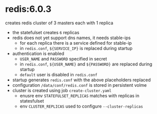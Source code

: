 # redis:6.0.3

creates redis cluster of 3 masters each with 1 replica

- the statefulset creates `6` replicas
- redis does not yet support dns names, it needs stable-ips
  - for each replica there is a service defined for stable-ip
  - in `redis.conf`, `${SERVICE_IP}` is replaced during startup
- authentication is enabled
  - `USER_NAME` and `PASSWORD` specified in secret
  - in `redis.conf`, `${USER_NAME}` and `${PASSWORD}` are replaced during startup
  - `default` user is disabled in `redis.conf`
- startup generates `redis.conf` with the above placeholders replaced
- configuration `/data/conf/redis.conf` is stored in persistent volme
- cluster is created using job `create-cluster.yaml`
  - enusre env `STATEFULSET_REPLICAS` matches with replicas in statesfulset
  - env `CLUSTER_REPLICAS` used to configure `--cluster-replicas`
